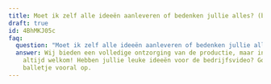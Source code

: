 ```yaml
---
title: Moet ik zelf alle ideeën aanleveren of bedenken jullie alles? (bedrijfsvideo)
draft: true
id: 4BhMKJ05c
faq:
  question: "Moet ik zelf alle ideeën aanleveren of bedenken jullie alles? "
  answer: Wij bieden een volledige ontzorging van de productie, maar input is
    altijd welkom! Hebben jullie leuke ideeën voor de bedrijfsvideo? Gooi het
    balletje vooral op.
---
```

